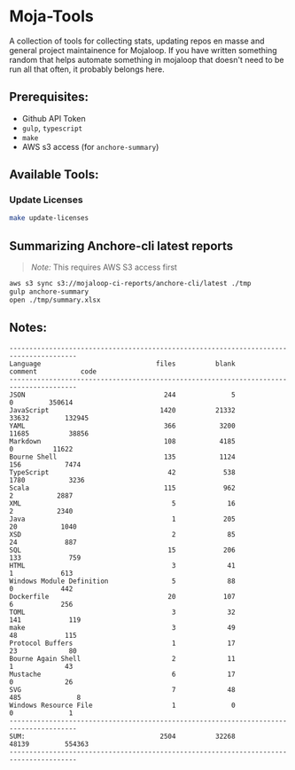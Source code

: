 # Moja-Tools

A collection of tools for collecting stats, updating repos en masse and general project maintainence for Mojaloop. If you have written something random that helps automate something in mojaloop that doesn't need to be run all that often, it probably belongs here.

## Prerequisites:

- Github API Token
- `gulp`, `typescript`
- `make`
- AWS s3 access (for `anchore-summary`)


## Available Tools:

### Update Licenses

```bash
make update-licenses
```

## Summarizing Anchore-cli latest reports

>_Note:_ This requires AWS S3 access first

```bash
aws s3 sync s3://mojaloop-ci-reports/anchore-cli/latest ./tmp
gulp anchore-summary
open ./tmp/summary.xlsx
```

## Notes:

```
---------------------------------------------------------------------------------------
Language                             files          blank        comment           code
---------------------------------------------------------------------------------------
JSON                                   244              5              0         350614
JavaScript                            1420          21332          33632         132945
YAML                                   366           3200          11685          38856
Markdown                               108           4185              0          11622
Bourne Shell                           135           1124            156           7474
TypeScript                              42            538           1780           3236
Scala                                  115            962              2           2887
XML                                      5             16              2           2340
Java                                     1            205             20           1040
XSD                                      2             85             24            887
SQL                                     15            206            133            759
HTML                                     3             41              1            613
Windows Module Definition                5             88              0            442
Dockerfile                              20            107              6            256
TOML                                     3             32            141            119
make                                     3             49             48            115
Protocol Buffers                         1             17             23             80
Bourne Again Shell                       2             11              1             43
Mustache                                 6             17              0             26
SVG                                      7             48            485              8
Windows Resource File                    1              0              0              1
---------------------------------------------------------------------------------------
SUM:                                  2504          32268          48139         554363
---------------------------------------------------------------------------------------
```